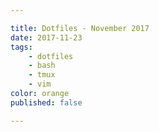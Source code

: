 ```yaml
---

title: Dotfiles - November 2017
date: 2017-11-23
tags:
    - dotfiles
    - bash
    - tmux
    - vim
color: orange
published: false

---
```



